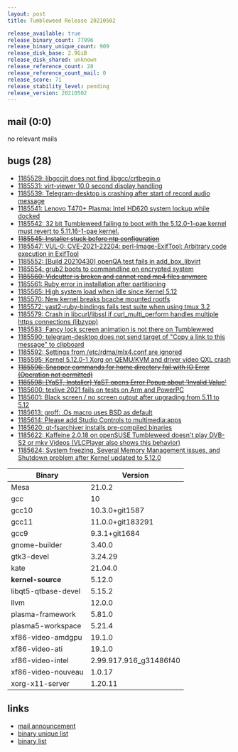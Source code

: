 ```yaml
---
layout: post
title: Tumbleweed Release 20210502

release_available: true
release_binary_count: 77996
release_binary_unique_count: 909
release_disk_base: 2.9GiB
release_disk_shared: unknown
release_reference_count: 28
release_reference_count_mail: 0
release_score: 71
release_stability_level: pending
release_version: 20210502
---
```


## mail (0:0)

no relevant mails

## bugs (28)

<!--more-->

- [1185529: libgccjit does not find libgcc/crtbegin.o](https://bugzilla.opensuse.org/show_bug.cgi?id=1185529)
- [1185531: virt-viewer 10.0 second display handling](https://bugzilla.opensuse.org/show_bug.cgi?id=1185531)
- [1185539: Telegram-desktop is crashing after start of record audio message](https://bugzilla.opensuse.org/show_bug.cgi?id=1185539)
- [1185541: Lenovo T470+ Plasma: Intel HD620 system lockup while docked](https://bugzilla.opensuse.org/show_bug.cgi?id=1185541)
- [1185542: 32 bit Tumbleweed failing to boot with the 5.12.0-1-pae kernel must revert to 5.11.16-1-pae kernel.](https://bugzilla.opensuse.org/show_bug.cgi?id=1185542)
- ~~[1185545: Installer stuck before ntp configuration](https://bugzilla.opensuse.org/show_bug.cgi?id=1185545)~~
- [1185547: VUL-0: CVE-2021-22204: perl-Image-ExifTool: Arbitrary code execution in ExifTool](https://bugzilla.opensuse.org/show_bug.cgi?id=1185547)
- [1185552: \[Build 20210430\] openQA test fails in add_box_libvirt](https://bugzilla.opensuse.org/show_bug.cgi?id=1185552)
- [1185554: grub2 boots to commandline on encrypted system](https://bugzilla.opensuse.org/show_bug.cgi?id=1185554)
- ~~[1185560: Vidcutter is broken and cannot read mp4 files anymore](https://bugzilla.opensuse.org/show_bug.cgi?id=1185560)~~
- [1185561: Ruby error in installation after partitioning](https://bugzilla.opensuse.org/show_bug.cgi?id=1185561)
- [1185565: High system load when idle since Kernel 5.12](https://bugzilla.opensuse.org/show_bug.cgi?id=1185565)
- [1185570: New kernel breaks bcache mounted rootfs](https://bugzilla.opensuse.org/show_bug.cgi?id=1185570)
- [1185572: yast2-ruby-bindings fails test suite when using  tmux 3.2](https://bugzilla.opensuse.org/show_bug.cgi?id=1185572)
- [1185579: Crash in libcurl/libssl if curl_multi_perform handles multiple https connections (libzypp)](https://bugzilla.opensuse.org/show_bug.cgi?id=1185579)
- [1185583: Fancy lock screen animation is not there on Tumblewwed](https://bugzilla.opensuse.org/show_bug.cgi?id=1185583)
- [1185590: telegram-desktop does not send target of "Copy a link to this message" to clipboard](https://bugzilla.opensuse.org/show_bug.cgi?id=1185590)
- [1185592: Settings from /etc/rdma/mlx4.conf are ignored](https://bugzilla.opensuse.org/show_bug.cgi?id=1185592)
- [1185595: Kernel 5.12.0-1 Xorg on QEMU/KVM and driver video QXL crash](https://bugzilla.opensuse.org/show_bug.cgi?id=1185595)
- ~~[1185596: Snapper commands for home directory fail with IO Error (Operation not permitted)](https://bugzilla.opensuse.org/show_bug.cgi?id=1185596)~~
- ~~[1185598: \[YaST, Installer\] YaST opens Error Popup about 'Invalid Value'](https://bugzilla.opensuse.org/show_bug.cgi?id=1185598)~~
- [1185600: texlive 2021 fails on tests on Arm and PowerPC](https://bugzilla.opensuse.org/show_bug.cgi?id=1185600)
- [1185601: Black screen / no screen output after upgrading from 5.11 to 5.12](https://bugzilla.opensuse.org/show_bug.cgi?id=1185601)
- [1185613: groff: .Os macro uses BSD as default](https://bugzilla.opensuse.org/show_bug.cgi?id=1185613)
- [1185614: Please add Studio Controls to multimedia:apps](https://bugzilla.opensuse.org/show_bug.cgi?id=1185614)
- [1185620: qt-fsarchiver installs pre-compiled binaries](https://bugzilla.opensuse.org/show_bug.cgi?id=1185620)
- [1185622: Kaffeine 2.0.18 on openSUSE Tumbleweed doesn't play DVB-S2 or mkv Videos (VLCPlayer also shows this behavior)](https://bugzilla.opensuse.org/show_bug.cgi?id=1185622)
- [1185624: System freezing, Several Memory Management issues, and Shutdown problem after Kernel updated to 5.12.0](https://bugzilla.opensuse.org/show_bug.cgi?id=1185624)

Binary | Version
--- | ---
Mesa | 21.0.2
gcc | 10
gcc10 | 10.3.0+git1587
gcc11 | 11.0.0+git183291
gcc9 | 9.3.1+git1684
gnome-builder | 3.40.0
gtk3-devel | 3.24.29
kate | 21.04.0
**kernel-source** | 5.12.0
libqt5-qtbase-devel | 5.15.2
llvm | 12.0.0
plasma-framework | 5.81.0
plasma5-workspace | 5.21.4
xf86-video-amdgpu | 19.1.0
xf86-video-ati | 19.1.0
xf86-video-intel | 2.99.917.916_g31486f40
xf86-video-nouveau | 1.0.17
xorg-x11-server | 1.20.11

## links

- [mail announcement](https://github.com/boombatower/tumbleweed-review/issues/10)
- [binary unique list](http://download.opensuse.org/history/20210502/rpm.unique.list)
- [binary list](http://download.opensuse.org/history/20210502/rpm.list)

